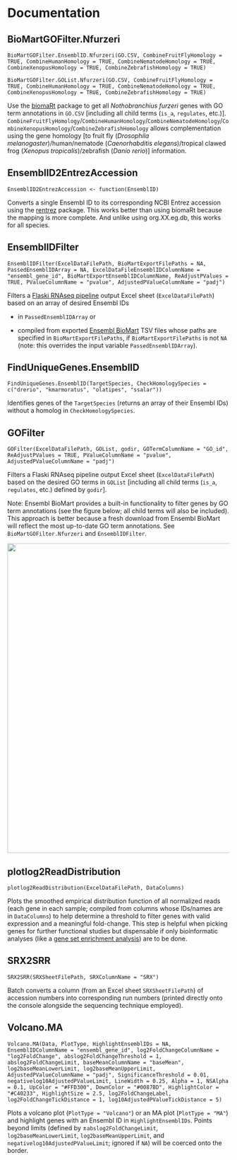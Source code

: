 # Documentation

## BioMartGOFilter.Nfurzeri
```BioMartGOFilter.EnsemblID.Nfurzeri(GO.CSV, CombineFruitFlyHomology = TRUE, CombineHumanHomology = TRUE, CombineNematodeHomology = TRUE, CombineXenopusHomology = TRUE, CombineZebrafishHomology = TRUE)```

```BioMartGOFilter.GOList.Nfurzeri(GO.CSV, CombineFruitFlyHomology = TRUE, CombineHumanHomology = TRUE, CombineNematodeHomology = TRUE, CombineXenopusHomology = TRUE, CombineZebrafishHomology = TRUE)```

Use the [biomaRt](https://bioconductor.org/packages/release/bioc/html/biomaRt.html) package to get all *Nothobranchius furzeri* genes with GO term annotations in ```GO.CSV``` [including all child terms (```is_a```, ```regulates```, etc.)]. ```CombineFruitFlyHomology```/```CombineHumanHomology```/```CombineNematodeHomology```/```CombineXenopusHomology```/```CombineZebrafishHomology``` allows complementation using the gene homology [to fruit fly (*Drosophila melanogaster*)/human/nematode (*Caenorhabditis elegans*)/tropical clawed frog (*Xenopus tropicalis*)/zebrafish (*Danio rerio*)] information.

## EnsemblID2EntrezAccession
```EnsemblID2EntrezAccession <- function(EnsemblID)```

Converts a single Ensembl ID to its corresponding NCBI Entrez accession using the [rentrez](https://docs.ropensci.org/rentrez/) package. This works better than using biomaRt because the mapping is more complete. And unlike using org.XX.eg.db, this works for all species.

## EnsemblIDFilter
```EnsemblIDFilter(ExcelDataFilePath, BioMartExportFilePaths = NA, PassedEnsemblIDArray = NA, ExcelDataFileEnsemblIDColumnName = "ensembl_gene_id", BioMartExportEnsemblIDColumnName, ReAdjustPValues = TRUE, PValueColumnName = "pvalue", AdjustedPValueColumnName = "padj")```

Filters a [Flaski RNAseq pipeline](https://flaski.age.mpg.de/rnaseq/) output Excel sheet (```ExcelDataFilePath```) based on an array of desired Ensembl IDs

- in ```PassedEnsemblIDArray``` or

- compiled from exported [Ensembl BioMart](https://www.ensembl.org/biomart/martview) TSV files whose paths are specified in ```BioMartExportFilePaths```, if ```BioMartExportFilePaths``` is not ```NA``` (note: this overrides the input variable ```PassedEnsemblIDArray```).

## FindUniqueGenes.EnsemblID
```FindUniqueGenes.EnsemblID(TargetSpecies, CheckHomologySpecies = c("drerio", "kmarmoratus", "olatipes", "ssalar"))```

Identifies genes of the ```TargetSpecies``` (returns an array of their Ensembl IDs) without a homolog in ```CheckHomologySpecies```.

## GOFilter
```GOFilter(ExcelDataFilePath, GOList, godir, GOTermColumnName = "GO_id", ReAdjustPValues = TRUE, PValueColumnName = "pvalue", AdjustedPValueColumnName = "padj")```

Filters a Flaski RNAseq pipeline output Excel sheet (```ExcelDataFilePath```) based on the desired GO terms in ```GOList``` [including all child terms (```is_a```, ```regulates```, etc.) defined by ```godir```].

Note: Ensembl BioMart provides a built-in functionality to filter genes by GO term annotations (see the figure below; all child terms will also be included). This approach is better because a fresh download from Ensembl BioMart will reflect the most up-to-date GO term annotations. See ```BioMartGOFilter.Nfurzeri``` and ```EnsemblIDFilter```.

<p align="center">
<img src="assets/EnsemblBioMartGOFilter.png" width="700">
</p>

## plotlog2ReadDistribution
```plotlog2ReadDistribution(ExcelDataFilePath, DataColumns)```

Plots the smoothed empirical distribution function of all normalized reads (each gene in each sample; compiled from columns whose IDs/names are in ```DataColumns```) to help determine a threshold to filter genes with valid expression and a meaningful fold-change. This step is helpful when picking genes for further functional studies but dispensable if only bioinformatic analyses (like a [gene set enrichment analysis](https://www.pnas.org/doi/10.1073/pnas.0506580102)) are to be done.

## SRX2SRR
```SRX2SRR(SRXSheetFilePath, SRXColumnName = "SRX")```

Batch converts a column (from an Excel sheet ```SRXSheetFilePath```) of accession numbers into corresponding run numbers (printed directly onto the console alongside the sequencing technique employed).

## Volcano.MA
```Volcano.MA(Data, PlotType, HighlightEnsemblIDs = NA, EnsemblIDColumnName = "ensembl_gene_id", log2FoldChangeColumnName = "log2FoldChange", abslog2FoldChangeThreshold = 1, abslog2FoldChangeLimit, baseMeanColumnName = "baseMean", log2baseMeanLowerLimit, log2baseMeanUpperLimit, AdjustedPValueColumnName = "padj", SignificanceThreshold = 0.01, negativelog10AdjustedPValueLimit, LineWidth = 0.25, Alpha = 1, NSAlpha = 0.1, UpColor = "#FFD300", DownColor = "#0087BD", HighlightColor = "#C40233", HighlightSize = 2.5, log2FoldChangeLabel, log2FoldChangeTickDistance = 1, log10AdjustedPValueTickDistance = 5)```

Plots a volcano plot (```PlotType = "Volcano"```) or an MA plot (```PlotType = "MA"```) and highlight genes with an Ensembl ID in ```HighlightEnsemblIDs```. Points beyond limits (defined by ±```abslog2FoldChangeLimit```, ```log2baseMeanLowerLimit```, ```log2baseMeanUpperLimit```, and ```negativelog10AdjustedPValueLimit```; ignored if ```NA```) will be coerced onto the border.
